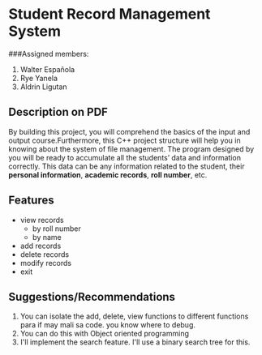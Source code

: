 # Student Record Management System

###Assigned members:

1. Walter Española
2. Rye Yanela
3. Aldrin Ligutan

## Description on PDF
By building this project, you will comprehend the basics of the input and output course.Furthermore, this C++ project structure will help you in knowing about the system of file management. The program designed by you will be ready to accumulate all the students’ data and information correctly. This data can be any information related to the student, their **personal information**, **academic records**, **roll number**, etc.

## Features
 - view records
    - by roll number
    - by name
- add records
- delete records
- modify records
- exit

## Suggestions/Recommendations
1. You can isolate the add, delete, view functions to different functions para if may mali sa code. you know where to debug.
1. You can do this with Object oriented programming
1. I'll implement the search feature. I'll use a binary search tree for this.
